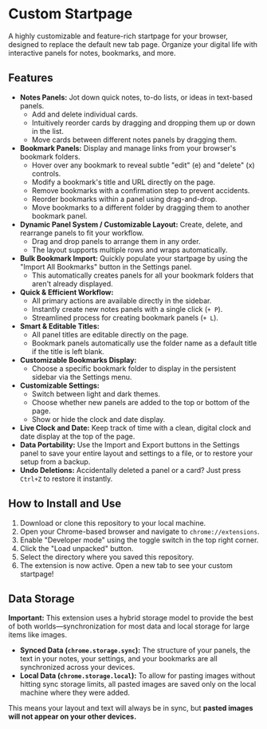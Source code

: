 # Custom Startpage

A highly customizable and feature-rich startpage for your browser, designed to replace the default new tab page. Organize your digital life with interactive panels for notes, bookmarks, and more.

## Features

-   **Notes Panels:** Jot down quick notes, to-do lists, or ideas in text-based panels.
    -   Add and delete individual cards.
    -   Intuitively reorder cards by dragging and dropping them up or down in the list.
    -   Move cards between different notes panels by dragging them.
-   **Bookmark Panels:** Display and manage links from your browser's bookmark folders.
    -   Hover over any bookmark to reveal subtle "edit" (e) and "delete" (x) controls.
    -   Modify a bookmark's title and URL directly on the page.
    -   Remove bookmarks with a confirmation step to prevent accidents.
    -   Reorder bookmarks within a panel using drag-and-drop.
    -   Move bookmarks to a different folder by dragging them to another bookmark panel.
-   **Dynamic Panel System / Customizable Layout:** Create, delete, and rearrange panels to fit your workflow.
    -   Drag and drop panels to arrange them in any order.
    -   The layout supports multiple rows and wraps automatically.
-   **Bulk Bookmark Import:** Quickly populate your startpage by using the "Import All Bookmarks" button in the Settings panel.
    -   This automatically creates panels for all your bookmark folders that aren't already displayed.
-   **Quick & Efficient Workflow:**
    -   All primary actions are available directly in the sidebar.
    -   Instantly create new notes panels with a single click (`+ P`).
    -   Streamlined process for creating bookmark panels (`+ L`).
-   **Smart & Editable Titles:**
    -   All panel titles are editable directly on the page.
    -   Bookmark panels automatically use the folder name as a default title if the title is left blank.
-   **Customizable Bookmarks Display:**
    -   Choose a specific bookmark folder to display in the persistent sidebar via the Settings menu.
-   **Customizable Settings:**
    -   Switch between light and dark themes.
    -   Choose whether new panels are added to the top or bottom of the page.
    -   Show or hide the clock and date display.
-   **Live Clock and Date:** Keep track of time with a clean, digital clock and date display at the top of the page.
-   **Data Portability:** Use the Import and Export buttons in the Settings panel to save your entire layout and settings to a file, or to restore your setup from a backup.
-   **Undo Deletions:** Accidentally deleted a panel or a card? Just press `Ctrl+Z` to restore it instantly.

## How to Install and Use

1.  Download or clone this repository to your local machine.
2.  Open your Chrome-based browser and navigate to `chrome://extensions`.
3.  Enable "Developer mode" using the toggle switch in the top right corner.
4.  Click the "Load unpacked" button.
5.  Select the directory where you saved this repository.
6.  The extension is now active. Open a new tab to see your custom startpage!

## Data Storage

**Important:** This extension uses a hybrid storage model to provide the best of both worlds—synchronization for most data and local storage for large items like images.

-   **Synced Data (`chrome.storage.sync`):** The structure of your panels, the text in your notes, your settings, and your bookmarks are all synchronized across your devices.
-   **Local Data (`chrome.storage.local`):** To allow for pasting images without hitting sync storage limits, all pasted images are saved only on the local machine where they were added.

This means your layout and text will always be in sync, but **pasted images will not appear on your other devices.**
